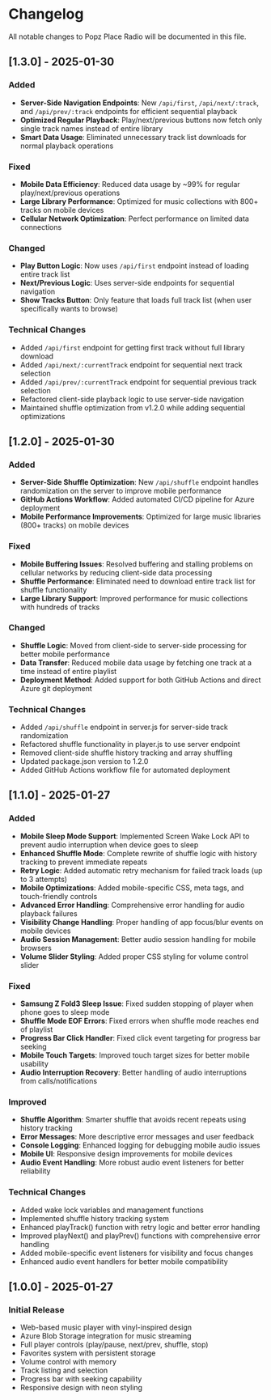 # Changelog

All notable changes to Popz Place Radio will be documented in this file.

## [1.3.0] - 2025-01-30

### Added
- **Server-Side Navigation Endpoints**: New `/api/first`, `/api/next/:track`, and `/api/prev/:track` endpoints for efficient sequential playback
- **Optimized Regular Playback**: Play/next/previous buttons now fetch only single track names instead of entire library
- **Smart Data Usage**: Eliminated unnecessary track list downloads for normal playback operations

### Fixed
- **Mobile Data Efficiency**: Reduced data usage by ~99% for regular play/next/previous operations
- **Large Library Performance**: Optimized for music collections with 800+ tracks on mobile devices
- **Cellular Network Optimization**: Perfect performance on limited data connections

### Changed
- **Play Button Logic**: Now uses `/api/first` endpoint instead of loading entire track list
- **Next/Previous Logic**: Uses server-side endpoints for sequential navigation
- **Show Tracks Button**: Only feature that loads full track list (when user specifically wants to browse)

### Technical Changes
- Added `/api/first` endpoint for getting first track without full library download
- Added `/api/next/:currentTrack` endpoint for sequential next track selection
- Added `/api/prev/:currentTrack` endpoint for sequential previous track selection
- Refactored client-side playback logic to use server-side navigation
- Maintained shuffle optimization from v1.2.0 while adding sequential optimizations

## [1.2.0] - 2025-01-30

### Added
- **Server-Side Shuffle Optimization**: New `/api/shuffle` endpoint handles randomization on the server to improve mobile performance
- **GitHub Actions Workflow**: Added automated CI/CD pipeline for Azure deployment
- **Mobile Performance Improvements**: Optimized for large music libraries (800+ tracks) on mobile devices

### Fixed
- **Mobile Buffering Issues**: Resolved buffering and stalling problems on cellular networks by reducing client-side data processing
- **Shuffle Performance**: Eliminated need to download entire track list for shuffle functionality
- **Large Library Support**: Improved performance for music collections with hundreds of tracks

### Changed
- **Shuffle Logic**: Moved from client-side to server-side processing for better mobile performance
- **Data Transfer**: Reduced mobile data usage by fetching one track at a time instead of entire playlist
- **Deployment Method**: Added support for both GitHub Actions and direct Azure git deployment

### Technical Changes
- Added `/api/shuffle` endpoint in server.js for server-side track randomization
- Refactored shuffle functionality in player.js to use server endpoint
- Removed client-side shuffle history tracking and array shuffling
- Updated package.json version to 1.2.0
- Added GitHub Actions workflow file for automated deployment

## [1.1.0] - 2025-01-27

### Added
- **Mobile Sleep Mode Support**: Implemented Screen Wake Lock API to prevent audio interruption when device goes to sleep
- **Enhanced Shuffle Mode**: Complete rewrite of shuffle logic with history tracking to prevent immediate repeats
- **Retry Logic**: Added automatic retry mechanism for failed track loads (up to 3 attempts)
- **Mobile Optimizations**: Added mobile-specific CSS, meta tags, and touch-friendly controls
- **Advanced Error Handling**: Comprehensive error handling for audio playback failures
- **Visibility Change Handling**: Proper handling of app focus/blur events on mobile devices
- **Audio Session Management**: Better audio session handling for mobile browsers
- **Volume Slider Styling**: Added proper CSS styling for volume control slider

### Fixed
- **Samsung Z Fold3 Sleep Issue**: Fixed sudden stopping of player when phone goes to sleep mode
- **Shuffle Mode EOF Errors**: Fixed errors when shuffle mode reaches end of playlist
- **Progress Bar Click Handler**: Fixed click event targeting for progress bar seeking
- **Mobile Touch Targets**: Improved touch target sizes for better mobile usability
- **Audio Interruption Recovery**: Better handling of audio interruptions from calls/notifications

### Improved
- **Shuffle Algorithm**: Smarter shuffle that avoids recent repeats using history tracking
- **Error Messages**: More descriptive error messages and user feedback
- **Console Logging**: Enhanced logging for debugging mobile audio issues
- **Mobile UI**: Responsive design improvements for mobile devices
- **Audio Event Handling**: More robust audio event listeners for better reliability

### Technical Changes
- Added wake lock variables and management functions
- Implemented shuffle history tracking system
- Enhanced playTrack() function with retry logic and better error handling
- Improved playNext() and playPrev() functions with comprehensive error handling
- Added mobile-specific event listeners for visibility and focus changes
- Enhanced audio event handlers for better mobile compatibility

## [1.0.0] - 2025-01-27

### Initial Release
- Web-based music player with vinyl-inspired design
- Azure Blob Storage integration for music streaming
- Full player controls (play/pause, next/prev, shuffle, stop)
- Favorites system with persistent storage
- Volume control with memory
- Track listing and selection
- Progress bar with seeking capability
- Responsive design with neon styling
